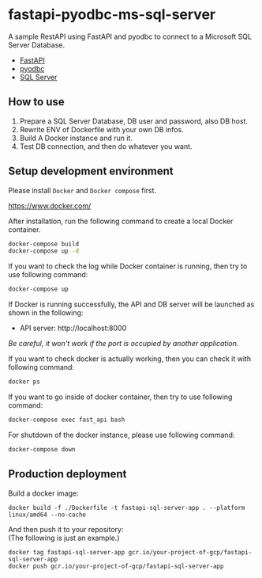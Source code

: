 # fastapi-pyodbc-ms-sql-server

A sample RestAPI using FastAPI and pyodbc to connect to a Microsoft SQL Server Database.

- [FastAPI](https://fastapi.tiangolo.com/)
- [pyodbc](https://pypi.org/project/pyodbc/)
- [SQL Server](https://docs.microsoft.com/en-us/sql/sql-server/)

## How to use

1. Prepare a SQL Server Database, DB user and password, also DB host.
2. Rewrite ENV of Dockerfile with your own DB infos.
3. Build A Docker instance and run it.
4. Test DB connection, and then do whatever you want.

## Setup development environment

Please install `Docker` and `Docker compose` first.

https://www.docker.com/

After installation, run the following command to create a local Docker container.

```bash
docker-compose build
docker-compose up -d
```

If you want to check the log while Docker container is running, then try to use following command:

```bash
docker-compose up
```

If Docker is running successfully, the API and DB server will be launched as shown in the following:

- API server: http://localhost:8000

*Be careful, it won't work if the port is occupied by another application.*

If you want to check docker is actually working, then you can check it with following command:

```bash
docker ps
```

If you want to go inside of docker container, then try to use following command:

```bash
docker-compose exec fast_api bash
```

For shutdown of the docker instance, please use following command:

```bash
docker-compose down
```

## Production deployment

Build a docker image:

```
docker build -f ./Dockerfile -t fastapi-sql-server-app . --platform linux/amd64 --no-cache
```

And then push it to your repository:  
(The following is just an example.)

```
docker tag fastapi-sql-server-app gcr.io/your-project-of-gcp/fastapi-sql-server-app
docker push gcr.io/your-project-of-gcp/fastapi-sql-server-app
```
